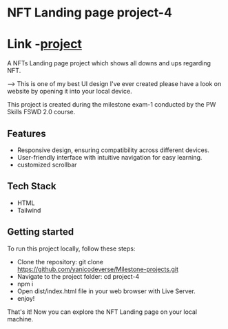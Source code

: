 # NFT Landing page project-4

# Link -[project](http://nft-landing-beryl.vercel.app)

A NFTs Landing page project which shows all downs and ups regarding NFT.

--> This is one of my best UI design I've ever created please have a look on website by opening it into your local device.

This project is created during the milestone exam-1 conducted by the PW Skills FSWD 2.0 course.

## Features

- Responsive design, ensuring compatibility across different devices.
- User-friendly interface with intuitive navigation for easy learning.
- customized scrollbar

## Tech Stack

- HTML
- Tailwind

## Getting started

To run this project locally, follow these steps:

- Clone the repository: git clone https://github.com/yanicodeverse/Milestone-projects.git
- Navigate to the project folder: cd project-4
- npm i
- Open dist/index.html file in your web browser with Live Server.
- enjoy!

That's it! Now you can explore the NFT Landing page on your local machine.
